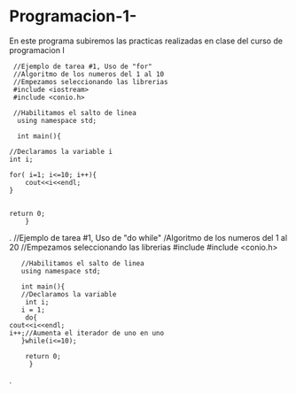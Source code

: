 # Programacion-1-
En este programa subiremos las practicas realizadas en clase del curso de programacion I

     //Ejemplo de tarea #1, Uso de "for"
     //Algoritmo de los numeros del 1 al 10
     //Empezamos seleccionando las librerias 
     #include <iostream>
     #include <conio.h>

     //Habilitamos el salto de linea 
      using namespace std; 

      int main(){
	
	//Declaramos la variable i 
	int i;
	
	for( i=1; i<=10; i++){
		cout<<i<<endl;
	}

	 
	return 0;
        }

.
      //Ejemplo de tarea #1, Uso de "do while"
      /Algoritmo de los numeros del 1 al 20
      //Empezamos seleccionando las librerias 
      #include <iostream>
      #include <conio.h>

       //Habilitamos el salto de linea 
       using namespace std; 

       int main(){
       //Declaramos la variable 
        int i;
       i = 1;
        do{
	cout<<i<<endl;
	i++;//Aumenta el iterador de uno en uno
       }while(i<=10);

        return 0;
         }
.
